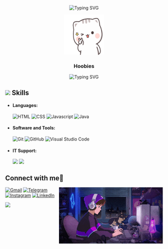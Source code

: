 <div align="center">
    <img src="https://readme-typing-svg.demolab.com?font=Fira+Code&weight=500&size=22&pause=1000&color=FF00F6&center=true&vCenter=true&random=false&width=524&lines=%E2%8A%B9+Welcome!+I am+Pin+Monyvichea+%CB%99%E1%B5%95%CB%99+%E2%8A%B9+" alt="Typing SVG">
  </a>
</div>

<p align="center">
    <a href="http://pinmonyvicheaa.github.io" target="_blank">
        <img src="https://github.com/pinmonyvicheaa/pinmonyvicheaa/blob/master/src/cat-yay.gif?raw=true" width="128" height="128" alt="GIF">
    </a>
</p>

<h3 align="center">Hoobies</h3>
<div align="center">
    <img src="https://readme-typing-svg.demolab.com?font=Fira+Code&weight=500&size=22&pause=1000&color=FF00F6&center=true&vCenter=true&random=false&width=524&lines=🎧Music,;👨🏻‍💻Design Websites,;🤝🏻IT+Support" alt="Typing SVG">
  </a>
</div>

<h2 align="left"> <img src="https://media2.giphy.com/media/QssGEmpkyEOhBCb7e1/giphy.gif?cid=ecf05e47a0n3gi1bfqntqmob8g9aid1oyj2wr3ds3mg700bl&rid=giphy.gif" width ="26"> Skills</h2>

- #### Languages:
    ![HTML](https://img.shields.io/badge/html-800080?style=for-the-badge&logo=html5&logoColor=white)
    ![CSS](https://img.shields.io/badge/css-800080?style=for-the-badge&logo=css3&logoColor=white)
    ![Javascript](https://img.shields.io/badge/javascript-800080?style=for-the-badge&logo=javascript&logoColor=white)
    ![Java](https://img.shields.io/badge/java-800080?style=for-the-badge&logo=openjdk&logoColor=white)
<p>

  - #### Software and Tools:
    ![Git](https://img.shields.io/badge/git-800080?style=for-the-badge&logo=git&logoColor=white)
    ![GitHub](https://img.shields.io/badge/github-800080?style=for-the-badge&logo=github&logoColor=white)
    ![Visual Studio Code](https://img.shields.io/badge/Visual%20Studio%20Code-800080?style=for-the-badge&logo=visualstudiocode&logoColor=white)
<p>

  - #### IT Support:
    <img height="28" src="https://user-images.githubusercontent.com/25181517/186884150-05e9ff6d-340e-4802-9533-2c3f02363ee3.png">
    <img height="28" src="https://user-images.githubusercontent.com/25181517/186884152-ae609cca-8cf1-4175-8d60-1ce1fa078ca2.png">
<p>

## Connect with me💜 
<img align="right" alt="" height="180px" src="./src/lofi-boy.gif">

[![Gmail](https://img.shields.io/badge/-Gmail-000?style=for-the-badge&logo=gmail&logoColor=FF00F6&color:FFF)](mailto:pinmonyvichea43@gmail.com)
[![Telegram](https://img.shields.io/badge/-Telegram-000?style=for-the-badge&logo=telegram&logoColor=FF00F6&color:FFF)](https://t.me/pinmonyvichea/)
[![Instagram](https://img.shields.io/badge/-Instagram-000?style=for-the-badge&logo=instagram&logoColor=FF00F6&color:FFF)](https://www.instagram.com/p.vichea/)
[![LinkedIn](https://img.shields.io/badge/-LinkedIn-000?style=for-the-badge&logo=linkedin&logoColor=FF00F6&color:FFF)](https://www.linkedin.com/in/pinmonyvichea/)

![](https://visitcount.itsvg.in/api?id=pinmonyvicheaa&label=Profile%20Views&color=11&icon=0&pretty=false)
